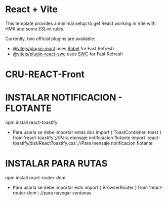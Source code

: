 # React + Vite

This template provides a minimal setup to get React working in Vite with HMR and some ESLint rules.

Currently, two official plugins are available:

- [@vitejs/plugin-react](https://github.com/vitejs/vite-plugin-react/blob/main/packages/plugin-react/README.md) uses [Babel](https://babeljs.io/) for Fast Refresh
- [@vitejs/plugin-react-swc](https://github.com/vitejs/vite-plugin-react-swc) uses [SWC](https://swc.rs/) for Fast Refresh
# CRU-REACT-Front

# INSTALAR NOTIFICACION - FLOTANTE
npm install react-toastify
- Para usarla se debe importar estas dos
import { ToastContainer, toast } from 'react-toastify';//Para mensaje notificacion flotante
import 'react-toastify/dist/ReactToastify.css';//Para mensaje notificacion flotante

# INSTALAR PARA RUTAS
npm install react-router-dom
- Para usarla se debe importar esto
import { BrowserRouter } from 'react-router-dom';  //para navegar ventanas
